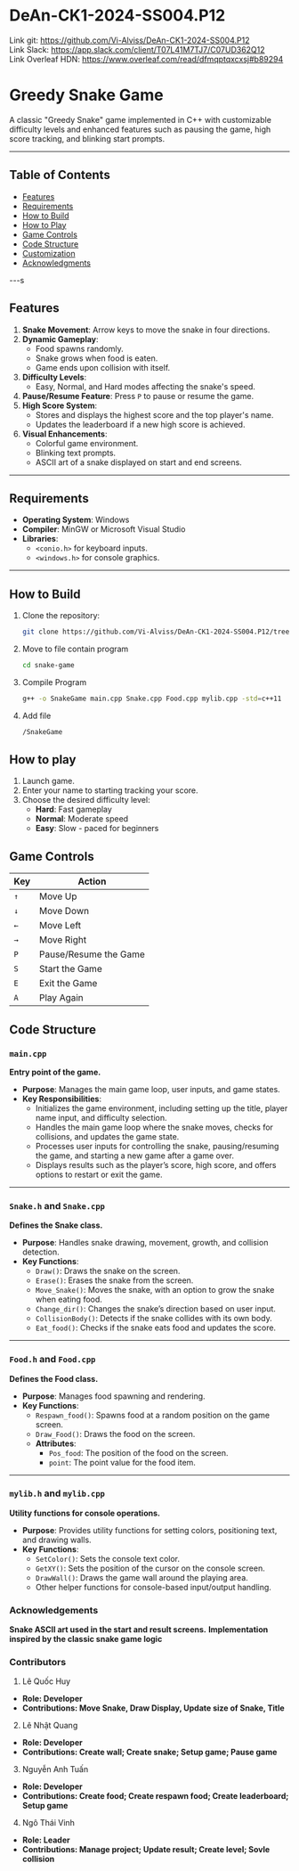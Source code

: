 # DeAn-CK1-2024-SS004.P12

Link git: https://github.com/Vi-Alviss/DeAn-CK1-2024-SS004.P12  
Link Slack: https://app.slack.com/client/T07L41M7TJ7/C07UD362Q12  
Link Overleaf HDN: https://www.overleaf.com/read/dfmqptqxcxsj#b89294

# Greedy Snake Game

A classic "Greedy Snake" game implemented in C++ with customizable difficulty levels and enhanced features such as pausing the game, high score tracking, and blinking start prompts.

---

## Table of Contents

- [Features](#features)
- [Requirements](#requirements)
- [How to Build](#how-to-build)
- [How to Play](#how-to-play)
- [Game Controls](#game-controls)
- [Code Structure](#code-structure)
- [Customization](#customization)
- [Acknowledgments](#acknowledgments)

---s

## Features

1. **Snake Movement**: Arrow keys to move the snake in four directions.
2. **Dynamic Gameplay**:
   - Food spawns randomly.
   - Snake grows when food is eaten.
   - Game ends upon collision with itself.
3. **Difficulty Levels**:
   - Easy, Normal, and Hard modes affecting the snake's speed.
4. **Pause/Resume Feature**: Press `P` to pause or resume the game.
5. **High Score System**:
   - Stores and displays the highest score and the top player's name.
   - Updates the leaderboard if a new high score is achieved.
6. **Visual Enhancements**:
   - Colorful game environment.
   - Blinking text prompts.
   - ASCII art of a snake displayed on start and end screens.

---

## Requirements

- **Operating System**: Windows
- **Compiler**: MinGW or Microsoft Visual Studio
- **Libraries**: 
  - `<conio.h>` for keyboard inputs.
  - `<windows.h>` for console graphics.

---

## How to Build

1. Clone the repository:
   ```bash
   git clone https://github.com/Vi-Alviss/DeAn-CK1-2024-SS004.P12/tree/main
2. Move to file contain program
   ```bash
   cd snake-game
3. Compile Program
   ```bash
   g++ -o SnakeGame main.cpp Snake.cpp Food.cpp mylib.cpp -std=c++11
4. Add file
   ```bash
   /SnakeGame


## How to play
1. Launch game.
2. Enter your name to starting tracking your score.
3. Choose the desired difficulty level:
   - **Hard**: Fast gameplay
   - **Normal**: Moderate speed
   - **Easy**: Slow - paced for beginners
## Game Controls

| Key   | Action                   |
|-------|--------------------------|
| `↑`   | Move Up                  |
| `↓`   | Move Down                |
| `←`   | Move Left                |
| `→`   | Move Right               |
| `P`   | Pause/Resume the Game    |
| `S`   | Start the Game           |
| `E`   | Exit the Game            |
| `A`   | Play Again               |

## Code Structure

### `main.cpp`
**Entry point of the game.**

- **Purpose**: Manages the main game loop, user inputs, and game states.
- **Key Responsibilities**:
  - Initializes the game environment, including setting up the title, player name input, and difficulty selection.
  - Handles the main game loop where the snake moves, checks for collisions, and updates the game state.
  - Processes user inputs for controlling the snake, pausing/resuming the game, and starting a new game after a game over.
  - Displays results such as the player’s score, high score, and offers options to restart or exit the game.

---

### `Snake.h` and `Snake.cpp`
**Defines the Snake class.**

- **Purpose**: Handles snake drawing, movement, growth, and collision detection.
- **Key Functions**:
  - `Draw()`: Draws the snake on the screen.
  - `Erase()`: Erases the snake from the screen.
  - `Move_Snake()`: Moves the snake, with an option to grow the snake when eating food.
  - `Change_dir()`: Changes the snake’s direction based on user input.
  - `CollisionBody()`: Detects if the snake collides with its own body.
  - `Eat_food()`: Checks if the snake eats food and updates the score.

---

### `Food.h` and `Food.cpp`
**Defines the Food class.**

- **Purpose**: Manages food spawning and rendering.
- **Key Functions**:
  - `Respawn_food()`: Spawns food at a random position on the game screen.
  - `Draw_Food()`: Draws the food on the screen.
  - **Attributes**:
    - `Pos_food`: The position of the food on the screen.
    - `point`: The point value for the food item.

---

### `mylib.h` and `mylib.cpp`
**Utility functions for console operations.**

- **Purpose**: Provides utility functions for setting colors, positioning text, and drawing walls.
- **Key Functions**:
  - `SetColor()`: Sets the console text color.
  - `GetXY()`: Sets the position of the cursor on the console screen.
  - `DrawWall()`: Draws the game wall around the playing area.
  - Other helper functions for console-based input/output handling.

### Acknowledgements
 **Snake ASCII art used in the start and result screens.**
 **Implementation inspired by the classic snake game logic**

### Contributors
1. Lê Quốc Huy
- **Role: Developer**
- **Contributions: Move Snake, Draw Display, Update size of Snake, Title**

2. Lê Nhật Quang
- **Role: Developer**
- **Contributions: Create wall; Create snake; Setup game; Pause game**
3. Nguyễn Anh Tuấn
- **Role: Developer**
- **Contributions: Create food; Create respawn food; Create leaderboard; Setup game**
4. Ngô Thái Vinh
- **Role: Leader**
- **Contributions: Manage project; Update result; Create level; Sovle collision** 
